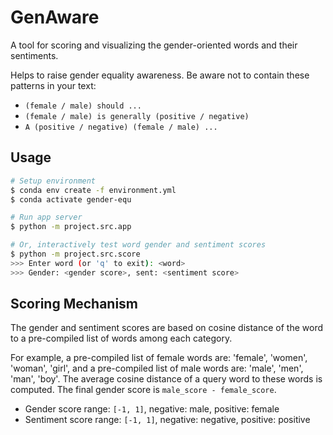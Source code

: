 # GenAware

A tool for scoring and visualizing the gender-oriented words and their sentiments.

Helps to raise gender equality awareness. Be aware not to contain these patterns in your text:

- `(female / male) should ...`
- `(female / male) is generally (positive / negative)`
- `A (positive / negative) (female / male) ...`

## Usage

```bash
# Setup environment
$ conda env create -f environment.yml
$ conda activate gender-equ

# Run app server
$ python -m project.src.app

# Or, interactively test word gender and sentiment scores
$ python -m project.src.score
>>> Enter word (or 'q' to exit): <word>
>>> Gender: <gender score>, sent: <sentiment score>
```

## Scoring Mechanism

The gender and sentiment scores are based on cosine distance of the word to a pre-compiled list of words among each category.

For example, a pre-compiled list of female words are: 'female', 'women', 'woman', 'girl', and a pre-compiled list of male words are: 'male', 'men', 'man', 'boy'. The average cosine distance of a query word to these words is computed. The final gender score is `male_score - female_score`.

- Gender score range: `[-1, 1]`, negative: male, positive: female
- Sentiment score range: `[-1, 1]`, negative: negative, positive: positive